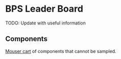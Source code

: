 # BPS Leader Board
TODO: Update with useful information

## Components
[Mouser cart](https://www.mouser.com/ProjectManager/ProjectDetail.aspx?AccessID=1d4073bff4) of components that cannot be sampled.
